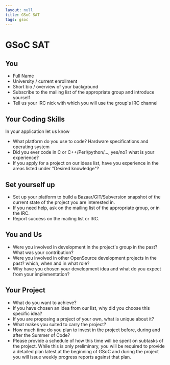 ```yaml
---
layout: null
title: GSoC SAT
tags: gsoc
---
```


# GSoC SAT

## You

* Full Name
* University / current enrollment
* Short bio / overview of your background
* Subscribe to the mailing list of the appropriate group and introduce yourself
* Tell us your IRC nick with which you will use the group's IRC channel

## Your Coding Skills

In your application let us know

* What platform do you use to code? Hardware specifications and operating system
* Did you ever code in C or C++/Perl/python/..., yes/no? what is your experience?
* If you apply for a project on our ideas list, have you experience in the areas listed under "Desired knowledge"?

## Set yourself up

* Set up your platform to build a Bazaar/GIT/Subversion snapshot of the current state of the project you are interested in.
* If you need help, ask on the mailing list of the appropriate group, or in the IRC.
* Report success on the mailing list or IRC.

## You and Us

* Were you involved in development in the project's group in the past? What was your contribution?
* Were you involved in other OpenSource development projects in the past? which, when and in what role?
* Why have you chosen your development idea and what do you expect from your implementation?

## Your Project

* What do you want to achieve?
* If you have chosen an idea from our list, why did you choose this specific idea?
* If you are proposing a project of your own, what is unique about it?
* What makes you suited to carry the project?
* How much time do you plan to invest in the project before, during and after the Summer of Code?
* Please provide a schedule of how this time will be spent on subtasks of the project. While this is only preliminary, you will be required to provide a detailed plan latest at the beginning of GSoC and during the project you will issue weekly progress reports against that plan.
